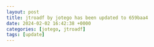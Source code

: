 ```yaml
---
layout: post
title: jtroadf by jotego has been updated to 659baa4
date: 2024-02-02 16:42:38 +0000
categories: [jotego, jtroadf]
tags: [update]
---
```


